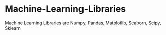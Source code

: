 # Machine-Learning-Libraries
Machine Learning Libraries are Numpy, Pandas, Matplotlib, Seaborn, Scipy, Sklearn
